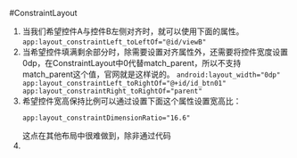#ConstraintLayout
1. 当我们希望控件A与控件B左侧对齐时，就可以使用下面的属性。   
        ```
        app:layout_constraintLeft_toLeftOf="@id/viewB"
        ```
2. 当希望控件填满剩余部分时，除需要设置对齐属性外，还需要将控件宽度设置0dp，在ConstraintLayout中0代替match\_parent，所以不支持match\_parent这个值，官网就是这样说的。
    	```
    	android:layout_width="0dp"
    	app:layout_constraintLeft_toRightOf="@+id/id_btn01"
    	app:layout_constraintRight_toRightOf="parent"
    	```
3. 希望控件宽高保持比例可以通过设置下面这个属性设置宽高比：
	```
	app:layout_constraintDimensionRatio="16.6"
	```
	这点在其他布局中很难做到，除非通过代码
4. 